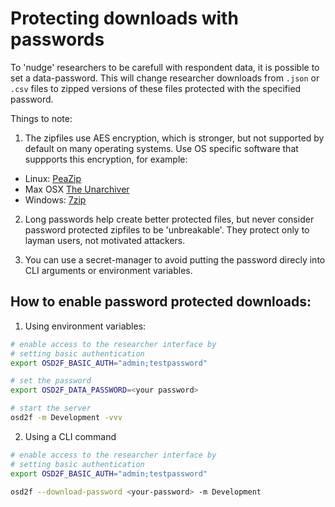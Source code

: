 # Protecting downloads with passwords

To 'nudge' researchers to be carefull with respondent data, it is possible
to set a data-password. This will change researcher downloads from `.json` 
or `.csv` files to zipped versions of these files protected with the
specified password. 

Things to note:

1. The zipfiles use AES encryption, which is stronger, but not supported by default on 
many operating systems. Use OS specific software that suppports this encryption, for example:
  * Linux: [PeaZip](https://peazip.github.io/)
  * Max OSX [The Unarchiver](https://theunarchiver.com/)
  * Windows: [7zip](https://www.7-zip.org/)

2. Long passwords help create better protected files, but never consider password protected
zipfiles to be 'unbreakable'. They protect only to layman users, not motivated attackers.

3. You can use a secret-manager to avoid putting the password direcly into CLI arguments or 
environment variables.

## How to enable password protected downloads:

1. Using environment variables:
```bash
# enable access to the researcher interface by 
# setting basic authentication
export OSD2F_BASIC_AUTH="admin;testpassword" 

# set the password
export OSD2F_DATA_PASSWORD=<your password>

# start the server
osd2f -m Development -vvv
```

2. Using a CLI command
```bash
# enable access to the researcher interface by 
# setting basic authentication
export OSD2F_BASIC_AUTH="admin;testpassword" 

osd2f --download-password <your-password> -m Development
```